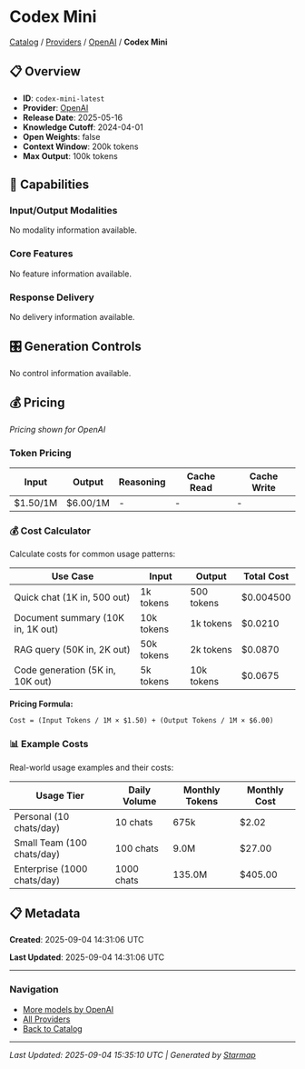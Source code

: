 # Codex Mini
  
[Catalog](../../../..) / [Providers](../../..) / [OpenAI](../..) / **Codex Mini**


## 📋 Overview
  
- **ID**: `codex-mini-latest`
- **Provider**: [OpenAI](../)
- **Release Date**: 2025-05-16
- **Knowledge Cutoff**: 2024-04-01
- **Open Weights**: false
- **Context Window**: 200k tokens
- **Max Output**: 100k tokens
  
## 🎯 Capabilities
  
### Input/Output Modalities
  
No modality information available.
  
### Core Features
  
No feature information available.
  
### Response Delivery
  
No delivery information available.
  
## 🎛️ Generation Controls
  
No control information available.
  
## 💰 Pricing
  
*Pricing shown for OpenAI*
  
  
### Token Pricing
  
| Input | Output | Reasoning | Cache Read | Cache Write |
|---------|---------|---------|---------|---------|
| $1.50/1M | $6.00/1M | - | - | - |

  
### 💰 Cost Calculator
  
Calculate costs for common usage patterns:
  
  
| Use Case | Input | Output | Total Cost |
|---------|---------|---------|---------|
| Quick chat (1K in, 500 out) | 1k tokens | 500 tokens | $0.004500 |
| Document summary (10K in, 1K out) | 10k tokens | 1k tokens | $0.0210 |
| RAG query (50K in, 2K out) | 50k tokens | 2k tokens | $0.0870 |
| Code generation (5K in, 10K out) | 5k tokens | 10k tokens | $0.0675 |

  
**Pricing Formula:**
  
```
Cost = (Input Tokens / 1M × $1.50) + (Output Tokens / 1M × $6.00)
```
  
### 📊 Example Costs
  
Real-world usage examples and their costs:
  
  
| Usage Tier | Daily Volume | Monthly Tokens | Monthly Cost |
|---------|---------|---------|---------|
| Personal (10 chats/day) | 10 chats | 675k | $2.02 |
| Small Team (100 chats/day) | 100 chats | 9.0M | $27.00 |
| Enterprise (1000 chats/day) | 1000 chats | 135.0M | $405.00 |

  
## 📋 Metadata
  
**Created**: 2025-09-04 14:31:06 UTC
  
**Last Updated**: 2025-09-04 14:31:06 UTC
  
  
---
  
  
### Navigation

- [More models by OpenAI](../)
- [All Providers](../../../../providers)
- [Back to Catalog](../../../..)


---
_Last Updated: 2025-09-04 15:35:10 UTC | Generated by [Starmap](https://github.com/agentstation/starmap)_
